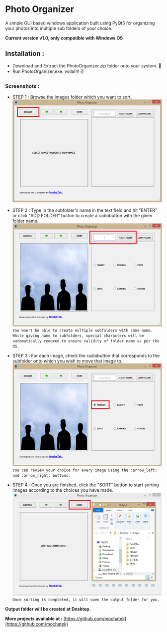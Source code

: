 # Photo Organizer
A simple GUI based windows application built using PyQt5 for organizing your photos into multiple
sub folders of your choice.

**Current version v1.0, only compatible with Windows OS**

## Installation :
- Download and Extract the PhotoOrganizer.zip folder onto your system. :open_file_folder:
- Run PhotoOrganizer.exe. voila!!!! :v:

### Screenshots :
- STEP 1 : Browse the images folder which you want to sort.
![screenshot 1](https://github.com/mochatek/Photo_Organizer/blob/master/1.PNG)
- STEP 2 : Type in the subfolder's name in the text field and hit "ENTER" or click "ADD FOLDER"
           button to create a radiobutton with the given folder name.
![screenshot 1](https://github.com/mochatek/Photo_Organizer/blob/master/2.PNG)        
`You won't be able to create multiple subfolders with same name.`
`While giving name to subfolders, special characters will be automatically removed to ensure validity of folder name as per the OS.`

- STEP 3 : For each image, check the radiobutton that corresponds to the subfolder onto which you wish to move that image to.
![screenshot 1](https://github.com/mochatek/Photo_Organizer/blob/master/3.PNG)
`You can review your choice for every image using the :arrow_left: and :arrow_right: buttons.`

- STEP 4 : Once you are finished, click the "SORT" button to start sorting images according to the choices you have made.
![screenshot 1](https://github.com/mochatek/Photo_Organizer/blob/master/4.PNG)
`Once sorting is completed, it will open the output folder for you.`

**Output folder will be created at Desktop.**

**More projects available at :** [https://github.com/mochatek](https://github.com/mochatek)
